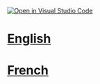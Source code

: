 [![Open in Visual Studio Code](https://classroom.github.com/assets/open-in-vscode-718a45dd9cf7e7f842a935f5ebbe5719a5e09af4491e668f4dbf3b35d5cca122.svg)](https://classroom.github.com/online_ide?assignment_repo_id=11158188&assignment_repo_type=AssignmentRepo)
# [English](README.en.md)

# [French](README.fr.md)
